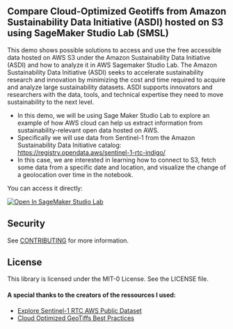 ## Compare Cloud-Optimized Geotiffs from Amazon Sustainability Data Initiative (ASDI) hosted on S3 using SageMaker Studio Lab (SMSL)  

This demo shows possible solutions to access and use the free accessible data hosted on AWS S3 under the Amazon Sustainability Data Initiative (ASDI) and how to analyze it in AWS Sagemaker Studio Lab.
The Amazon Sustainability Data Initiative (ASDI) seeks to accelerate sustainability research and innovation by minimizing the cost and time required to acquire and analyze large sustainability datasets. ASDI supports innovators and researchers with the data, tools, and technical expertise they need to move sustainability to the next level.

- In this demo, we will be using Sage Maker Studio Lab to explore an example of how AWS cloud can help us extract information from sustainability-relevant open data hosted on AWS. 
- Specifically we will use data from Sentinel-1 from the Amazon Sustainability Data Initiative catalog:
    https://registry.opendata.aws/sentinel-1-rtc-indigo/
- In this case, we are interested in learning how to connect to S3, fetch some data from a specific date and location, and visualize the change of a geolocation over time in the notebook.

You can access it directly:

<a href="https://studiolab.sagemaker.aws/import/github/https://github.com/aws-samples/asdi-smsl-demo-delta/blob/main/Compare-GeoTiffs-S3.ipynb" rel="nofollow"><img src="https://camo.githubusercontent.com/8c5378ff3bf6f71a57442940234293bd63c7ed2418d64f74f2bda3dc6f2904ed/68747470733a2f2f73747564696f6c61622e736167656d616b65722e6177732f73747564696f6c61622e737667" alt="Open In SageMaker Studio Lab" data-canonical-src="https://studiolab.sagemaker.aws/studiolab.svg" style="max-width: 100%;"></a></p>

## Security

See [CONTRIBUTING](CONTRIBUTING.md#security-issue-notifications) for more information.

## License

This library is licensed under the MIT-0 License. See the LICENSE file.


#### A special thanks to the creators of the ressources I used:
- <a href="https://notebooks.githubusercontent.com/view/ipynb?browser=chrome&color_mode=auto&commit=142ed94574aa85339e9cd4d6779986cd8974cb36&device=unknown&enc_url=68747470733a2f2f7261772e67697468756275736572636f6e74656e742e636f6d2f73636f74747968712f73656e74696e656c312d7274632f313432656439343537346161383533333965396364346436373739393836636438393734636233362f53656e74696e656c312d5254432d6578616d706c652e6970796e62&logged_in=false&nwo=scottyhq%2Fsentinel1-rtc&path=Sentinel1-RTC-example.ipynb&platform=android&repository_id=306456114&repository_type=Repository&version=101">Explore Sentinel-1 RTC AWS Public Dataset</a>
- <a href="https://github.com/pangeo-data/cog-best-practices">Cloud Optimized GeoTiffs Best Practices</a>
